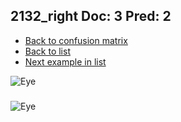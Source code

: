 ## 2132_right Doc: 3 Pred: 2
- [Back to confusion matrix](https://github.com/juliandewit/kaggle_retinopathy/blob/master/matrix.md)
- [Back to list](https://github.com/juliandewit/kaggle_retinopathy/blob/master/lists/32/list.md)
- [Next example in list](https://github.com/juliandewit/kaggle_retinopathy/blob/master/lists/32/21/21447_left.md)

![Eye](https://retinopaty.blob.core.windows.net/size1024/2132_right_3.jpeg)

### 

![Eye]()
